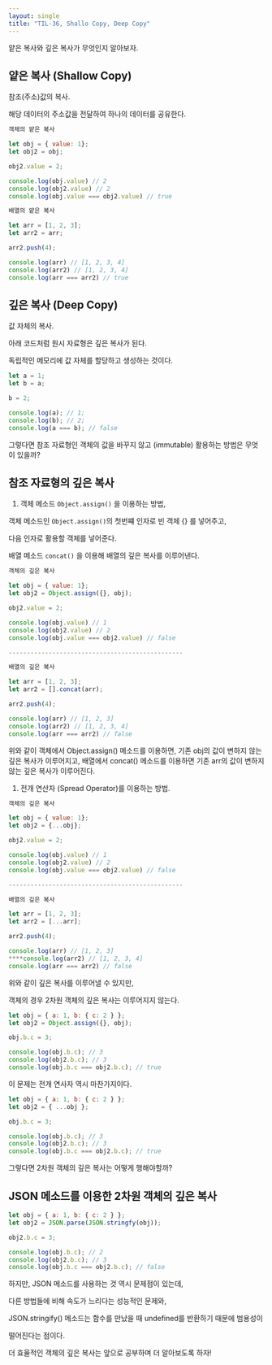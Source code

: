 ```yaml
---
layout: single
title: "TIL-36, Shallo Copy, Deep Copy"
---
```


얕은 복사와 깊은 복사가 무엇인지 알아보자.

## 얕은 복사 (Shallow Copy)

참조(주소)값의 복사.

해당 데이터의 주소값을 전달하여 하나의 데이터를 공유한다.

```jsx
객체의 얕은 복사

let obj = { value: 1};
let obj2 = obj;

obj2.value = 2;

console.log(obj.value) // 2
console.log(obj2.value) // 2
console.log(obj.value === obj2.value) // true

배열의 얕은 복사

let arr = [1, 2, 3];
let arr2 = arr;

arr2.push(4);

console.log(arr) // [1, 2, 3, 4]
console.log(arr2) // [1, 2, 3, 4]
console.log(arr === arr2) // true

```

## 깊은 복사 (Deep Copy)

값 자체의 복사.

아래 코드처럼 원시 자료형은 깊은 복사가 된다.

독립적인 메모리에 값 자체를 할당하고 생성하는 것이다.

```jsx
let a = 1;
let b = a;

b = 2;

console.log(a); // 1;
console.log(b); // 2;
console.log(a === b); // false
```

그렇다면 참조 자료형인 객체의 값을 바꾸지 않고 (immutable) 활용하는 방법은 무엇이 있을까?

## 참조 자료형의 깊은 복사

1. 객체 메소드 `Object.assign()` 을 이용하는 방법,

객체 메소드인 `Object.assign()`의 첫번쨰 인자로 빈 객체 {} 를 넣어주고,

다음 인자로 활용할 객체를 넣어준다.

배열 메소드 `concat()` 을 이용해 배열의 깊은 복사를 이루어낸다.

```jsx
객체의 깊은 복사

let obj = { value: 1};
let obj2 = Object.assign({}, obj);

obj2.value = 2;

console.log(obj.value) // 1
console.log(obj2.value) // 2
console.log(obj.value === obj2.value) // false

------------------------------------------------

배열의 깊은 복사

let arr = [1, 2, 3];
let arr2 = [].concat(arr);

arr2.push(4);

console.log(arr) // [1, 2, 3]
console.log(arr2) // [1, 2, 3, 4]
console.log(arr === arr2) // false
```

위와 같이 객체에서 Object.assign() 메소드를 이용하면, 기존 obj의 값이 변하지 않는 깊은 복사가 이루어지고, 배열에서 concat() 메소드를 이용하면 기존 arr의 값이 변하지 않는 깊은 복사가 이루어진다.

1. 전개 연산자 (Spread Operator)를 이용하는 방법.

```jsx
객체의 깊은 복사

let obj = { value: 1};
let obj2 = {...obj};

obj2.value = 2;

console.log(obj.value) // 1
console.log(obj2.value) // 2
console.log(obj.value === obj2.value) // false

------------------------------------------------

배열의 깊은 복사

let arr = [1, 2, 3];
let arr2 = [...arr];

arr2.push(4);

console.log(arr) // [1, 2, 3]
****console.log(arr2) // [1, 2, 3, 4]
console.log(arr === arr2) // false

```

위와 같이 깊은 복사를 이루어낼 수 있지만,

객체의 경우 2차원 객체의 깊은 복사는 이루어지지 않는다.

```jsx
let obj = { a: 1, b: { c: 2 } };
let obj2 = Object.assign({}, obj);

obj.b.c = 3;

console.log(obj.b.c); // 3
console.log(obj2.b.c); // 3
console.log(obj.b.c === obj2.b.c); // true
```

이 문제는 전개 연사자 역시 마찬가지이다.

```jsx
let obj = { a: 1, b: { c: 2 } };
let obj2 = { ...obj };

obj.b.c = 3;

console.log(obj.b.c); // 3
console.log(obj2.b.c); // 3
console.log(obj.b.c === obj2.b.c); // true
```

그렇다면 2차원 객체의 깊은 복사는 어떻게 행해야할까?

## JSON 메소드를 이용한 2차원 객체의 깊은 복사

```jsx
let obj = { a: 1, b: { c: 2 } };
let obj2 = JSON.parse(JSON.stringfy(obj));

obj2.b.c = 3;

console.log(obj.b.c); // 2
console.log(obj2.b.c); // 3
console.log(obj.b.c === obj2.b.c); // false
```

하지만, JSON 메소드를 사용하는 것 역시 문제점이 있는데,

다른 방법들에 비해 속도가 느리다는 성능적인 문제와,

JSON.stringify() 메소드는 함수를 만났을 때 undefined를 반환하기 때문에 범용성이

떨어진다는 점이다.

더 효율적인 객체의 깊은 복사는 앞으로 공부하며 더 알아보도록 하자!
